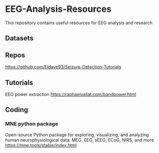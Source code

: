 # EEG-Analysis-Resources
This repository contains useful resources for EEG analysis and research

## Datasets

## Repos
https://github.com/Eldave93/Seizure-Detection-Tutorials

## Tutorials
EEG power extraction https://raphaelvallat.com/bandpower.html

## Coding
### MNE python package
Open-source Python package for exploring, visualizing, and analyzing human neurophysiological data: MEG, EEG, sEEG, ECoG, NIRS, and more
https://mne.tools/stable/index.html
